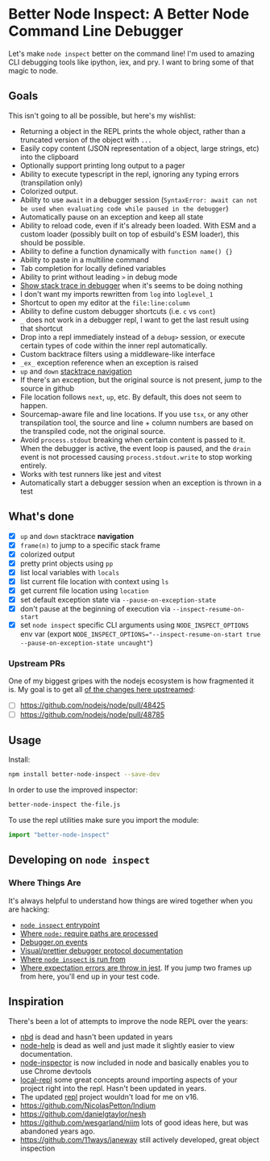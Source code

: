 # Better Node Inspect: A Better Node Command Line Debugger

Let's make `node inspect` better on the command line! I'm used to amazing CLI debugging tools like ipython, iex, and pry. I want to bring some of that magic to node.

## Goals

This isn't going to all be possible, but here's my wishlist:

* Returning a object in the REPL prints the whole object, rather than a truncated version of the object with `...`
* Easily copy content (JSON representation of a object, large strings, etc) into the clipboard
* Optionally support printing long output to a pager
* Ability to execute typescript in the repl, ignoring any typing errors (transpilation only)
* Colorized output.
* Ability to use `await` in a debugger session (`SyntaxError: await can not be used when evaluating code while paused in the debugger`)
* Automatically pause on an exception and keep all state
* Ability to reload code, even if it's already been loaded. With ESM and a custom loader (possibly built on top of esbuild's ESM loader), this should be possible.
* Ability to define a function dynamically with `function name() {}`
* Ability to paste in a multiline command
* Tab completion for locally defined variables
* Ability to print without leading `>` in debug mode
* [Show stack trace in debugger](https://github.com/nodejs/help/issues/4039) when it's seems to be doing nothing
* I don't want my imports rewritten from `log` into `loglevel_1`
* Shortcut to open my editor at the `file:line:column`
* Ability to define custom debugger shortcuts (i.e. `c` vs `cont`)
* `_` does not work in a debugger repl, I want to get the last result using that shortcut
* Drop into a repl immediately instead of a `debug>` session, or execute certain types of code within the inner repl automatically.
* Custom backtrace filters using a middleware-like interface
* `_ex_` exception reference when an exception is raised
* `up` and `down` [stacktrace navigation](https://stackoverflow.com/questions/33769082/how-to-move-up-down-stack-frames-using-node-js-built-in-debugger)
* If there's an exception, but the original source is not present, jump to the source in github
* File location follows `next`, `up`, etc. By default, this does not seem to happen.
* Sourcemap-aware file and line locations. If you use `tsx`, or any other transpilation tool, the source and line + column numbers are based on the transpiled code, not the original source.
* Avoid `process.stdout` breaking when certain content is passed to it. When the debugger is active, the event loop is paused, and the `drain` event is not processed causing `process.stdout.write` to stop working entirely.
* Works with test runners like jest and vitest
* Automatically start a debugger session when an exception is thrown in a test

## What's done

- [x] `up` and `down` stacktrace **navigation**
- [x] `frame(n)` to jump to a specific stack frame
- [x] colorized output
- [x] pretty print objects using `pp`
- [x] list local variables with `locals`
- [x] list current file location with context using `ls`
- [x] get current file location using `location`
- [x] set default exception state via `--pause-on-exception-state`
- [x] don't pause at the beginning of execution via `--inspect-resume-on-start`
- [x] set `node inspect` specific CLI arguments using `NODE_INSPECT_OPTIONS` env var (export `NODE_INSPECT_OPTIONS="--inspect-resume-on-start true --pause-on-exception-state uncaught"`)

### Upstream PRs

One of my biggest gripes with the nodejs ecosystem is how fragmented it is. My goal is to get all [of the changes here upstreamed](https://github.com/nodejs/node/pulls?q=is%3Apr+author%3Ailoveitaly):

- [ ] https://github.com/nodejs/node/pull/48425
- [ ] https://github.com/nodejs/node/pull/48785

## Usage

Install:

```bash
npm install better-node-inspect --save-dev
```

In order to use the improved inspector:

```bash
better-node-inspect the-file.js
```

To use the repl utilities make sure you import the module:

```javascript
import "better-node-inspect"
```

## Developing on `node inspect`

### Where Things Are

It's always helpful to understand how things are wired together when you are hacking:

- [`node inspect` entrypoint](https://github.com/iloveitaly/node/blob/6144954c95d96146a3360c93310d9de562721ea0/lib/internal/main/inspect.js#L1)
- [Where `node:` require paths are processed](https://github.com/iloveitaly/node/blob/6144954c95d96146a3360c93310d9de562721ea0/lib/internal/modules/cjs/loader.js#L911)
- [Debugger.on events](https://github.com/iloveitaly/node/blob/6144954c95d96146a3360c93310d9de562721ea0/deps/v8/include/js_protocol-1.3.json#L771)
- [Visual/prettier debugger protocol documentation](https://chromedevtools.github.io/devtools-protocol/1-3/Runtime/)
- [Where `node inspect` is run from](https://github.com/iloveitaly/node/blob/6144954c95d96146a3360c93310d9de562721ea0/lib/internal/main/inspect.js#L17)
- [Where expectation errors are throw in jest](https://github.com/jestjs/jest/blob/0fd5b1c37555f485c56a6ad2d6b010a72204f9f6/packages/expect/src/index.ts#L335-L339). If you jump two frames up from here, you'll end up in your test code.

## Inspiration

There's been a lot of attempts to improve the node REPL over the years:

* [nbd](https://github.com/GoogleChromeLabs/ndb) is dead and hasn't been updated in years
* [node-help](https://github.com/foundling/node-help) is dead as well and just made it slightly easier to view documentation.
* [node-inspector](https://github.com/node-inspector/node-inspector) is now included in node and basically enables you to use Chrome devtools
* [local-repl](https://github.com/sloria/local-repl) some great concepts around importing aspects of your project right into the repl. Hasn't been updated in years.
* The updated [repl](https://github.com/nodejs/repl) project wouldn't load for me on v16.
* https://github.com/NicolasPetton/Indium
* https://github.com/danielgtaylor/nesh
* https://github.com/wesgarland/niim lots of good ideas here, but was abandoned years ago.
* https://github.com/11ways/janeway still actively developed, great object inspection